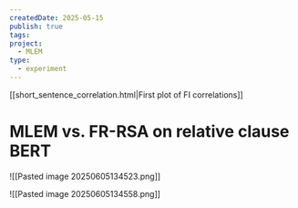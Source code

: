 ```yaml
---
createdDate: 2025-05-15
publish: true
tags: 
project:
  - MLEM
type:
  - experiment
---
```

[[short_sentence_correlation.html|First plot of FI correlations]]
# MLEM vs. FR-RSA on relative clause BERT

![[Pasted image 20250605134523.png]]

![[Pasted image 20250605134558.png]]
